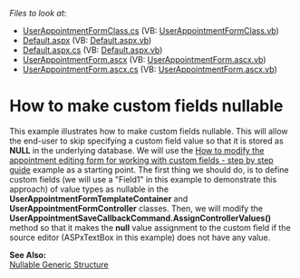 <!-- default file list -->
*Files to look at*:

* [UserAppointmentFormClass.cs](./CS/WebSite/App_Code/UserAppointmentFormClass.cs) (VB: [UserAppointmentFormClass.vb](./VB/WebSite/App_Code/UserAppointmentFormClass.vb))
* [Default.aspx](./CS/WebSite/Default.aspx) (VB: [Default.aspx.vb](./VB/WebSite/Default.aspx.vb))
* [Default.aspx.cs](./CS/WebSite/Default.aspx.cs) (VB: [Default.aspx.vb](./VB/WebSite/Default.aspx.vb))
* [UserAppointmentForm.ascx](./CS/WebSite/MyForms/UserAppointmentForm.ascx) (VB: [UserAppointmentForm.ascx.vb](./VB/WebSite/MyForms/UserAppointmentForm.ascx.vb))
* [UserAppointmentForm.ascx.cs](./CS/WebSite/MyForms/UserAppointmentForm.ascx.cs) (VB: [UserAppointmentForm.ascx.vb](./VB/WebSite/MyForms/UserAppointmentForm.ascx.vb))
<!-- default file list end -->
# How to make custom fields nullable


<p>This example illustrates how to make custom fields nullable. This will allow the end-user to skip specifying a custom field value so that it is stored as <strong>NULL</strong> in the underlying database. We will use the <a href="https://www.devexpress.com/Support/Center/p/E1074">How to modify the appointment editing form for working with custom fields - step by step guide</a> example as a starting point. The first thing we should do, is to define custom fields (we will use a "Field1" in this example to demonstrate this approach) of value types as nullable in the <strong>UserAppointmentFormTemplateContainer</strong> and <strong>UserAppointmentFormController</strong> classes. Then, we will modify the <strong>UserAppointmentSaveCallbackCommand.</strong><strong>AssignControllerValues() </strong>method so that it makes the <strong>null</strong> value assignment to the custom field if the source editor (ASPxTextBox in this example) does not have any value.</p><p><strong>See </strong><strong>A</strong><strong>lso:</strong><br />
<a href="http://msdn.microsoft.com/en-us/library/b3h38hb0(v=vs.80).aspx"><u>Nullable Generic Structure</u></a></p>

<br/>


